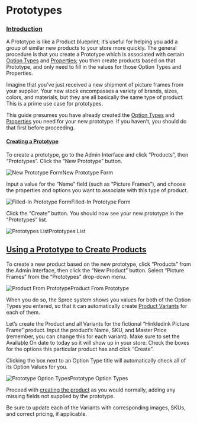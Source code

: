 # Prototypes

### [Introduction](prototypes.md#introduction) <a id="introduction"></a>

A Prototype is like a Product blueprint; it’s useful for helping you add a group of similar new products to your store more quickly. The general procedure is that you create a Prototype which is associated with certain [Option Types](product-options.md) and [Properties](product-properties.md); you then create products based on that Prototype, and only need to fill in the values for those Option Types and Properties.

Imagine that you’ve just received a new shipment of picture frames from your supplier. Your new stock encompasses a variety of brands, sizes, colors, and materials, but they are all basically the same type of product. This is a prime use case for prototypes.

This guide presumes you have already created the [Option Types](product-options.md) and [Properties](product-properties.md) you need for your new prototype. If you haven’t, you should do that first before proceeding.

#### [Creating a Prototype](prototypes.md#creating-a-prototype) <a id="creating-a-prototype"></a>

To create a prototype, go to the Admin Interface and click “Products”, then “Prototypes”. Click the “New Prototype” button.

![New Prototype Form](https://guides.spreecommerce.org/static/ab80a76c2319d4d758330fb459a478f8/03ffe/new_prototype.jpg)New Prototype Form

Input a value for the “Name” field \(such as “Picture Frames”\), and choose the properties and options you want to associate with this type of product.

![Filled-In Prototype Form](https://guides.spreecommerce.org/static/9674b69afc15a805e242a2418460db08/03ffe/picture_frame_prototype.jpg)Filled-In Prototype Form

Click the “Create” button. You should now see your new prototype in the “Prototypes” list.

![Prototypes List](https://guides.spreecommerce.org/static/0a2d966865e042eb3b5f200175e51e9f/b9b0e/prototypes.jpg)Prototypes List

## [Using a Prototype to Create Products](prototypes.md#using-a-prototype-to-create-products) <a id="using-a-prototype-to-create-products"></a>

To create a new product based on the new prototype, click “Products” from the Admin Interface, then click the “New Product” button. Select “Picture Frames” from the “Prototypes” drop-down menu.

![Product From Prototype](https://guides.spreecommerce.org/static/e5388425368959d48b6ef7641d9ddb99/03ffe/product_from_prototype.jpg)Product From Prototype

When you do so, the Spree system shows you values for both of the Option Types you entered, so that it can automatically create [Product Variants](https://guides.spreecommerce.org/user/products/creating_products.html#understanding-variants) for each of them.

Let’s create the Product and all Variants for the fictional “Hinkledink Picture Frame” product. Input the product’s Name, SKU, and Master Price \(remember, you can change this for each variant\). Make sure to set the Available On date to today so it will show up in your store. Check the boxes for the options this particular product has and click “Create”.

Clicking the box next to an Option Type title will automatically check all of its Option Values for you.

![Prototype Option Types](https://guides.spreecommerce.org/static/f786408fa0d2258b75fb4740dcc45bd2/03ffe/prototype_product_with_options.jpg)Prototype Option Types

Proceed with [creating the product](https://guides.spreecommerce.org/user/products/creating_products.html) as you would normally, adding any missing fields not supplied by the prototype.

Be sure to update each of the Variants with corresponding images, SKUs, and correct pricing, if applicable.[  
](https://github.com/spree/spree/edit/master/guides/src/content/user/products/product_prototypes.md)

